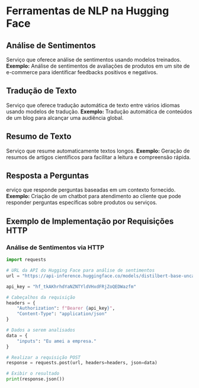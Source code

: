 # Ferramentas de NLP na Hugging Face

## Análise de Sentimentos
Serviço que oferece análise de sentimentos usando modelos treinados.
**Exemplo:** Análise de sentimentos de avaliações de produtos em um site de e-commerce para identificar feedbacks positivos e negativos.

## Tradução de Texto
Serviço que oferece tradução automática de texto entre vários idiomas usando modelos de tradução.
**Exemplo:** Tradução automática de conteúdos de um blog para alcançar uma audiência global.

## Resumo de Texto
Serviço que resume automaticamente textos longos.
**Exemplo:** Geração de resumos de artigos científicos para facilitar a leitura e compreensão rápida.

## Resposta a Perguntas
erviço que responde perguntas baseadas em um contexto fornecido.
**Exemplo:** Criação de um chatbot para atendimento ao cliente que pode responder perguntas específicas sobre produtos ou serviços.

## Exemplo de Implementação por Requisições HTTP

### Análise de Sentimentos via HTTP
```python
import requests

# URL da API do Hugging Face para análise de sentimentos
url = "https://api-inference.huggingface.co/models/distilbert-base-uncased-finetuned-sst-2-english"

api_key = "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"

# Cabeçalhos da requisição
headers = {
    "Authorization": f"Bearer {api_key}",
    "Content-Type": "application/json"
}

# Dados a serem analisados
data = {
    "inputs": "Eu amei a empresa."
}

# Realizar a requisição POST
response = requests.post(url, headers=headers, json=data)

# Exibir o resultado
print(response.json())
